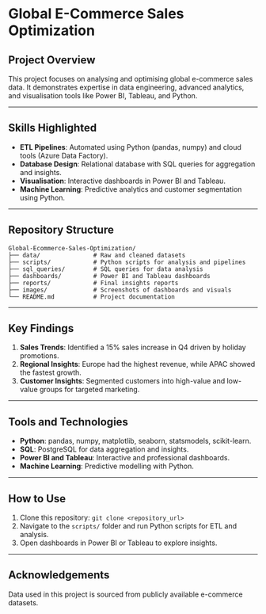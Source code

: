 # Global E-Commerce Sales Optimization

## Project Overview
This project focuses on analysing and optimising global e-commerce sales data. It demonstrates expertise in data engineering, advanced analytics, and visualisation tools like Power BI, Tableau, and Python.

---

## Skills Highlighted
- **ETL Pipelines**: Automated using Python (pandas, numpy) and cloud tools (Azure Data Factory).
- **Database Design**: Relational database with SQL queries for aggregation and insights.
- **Visualisation**: Interactive dashboards in Power BI and Tableau.
- **Machine Learning**: Predictive analytics and customer segmentation using Python.

---

## Repository Structure
```
Global-Ecommerce-Sales-Optimization/
├── data/               # Raw and cleaned datasets
├── scripts/            # Python scripts for analysis and pipelines
├── sql_queries/        # SQL queries for data analysis
├── dashboards/         # Power BI and Tableau dashboards
├── reports/            # Final insights reports
├── images/             # Screenshots of dashboards and visuals
└── README.md           # Project documentation
```

---

## Key Findings
1. **Sales Trends**: Identified a 15% sales increase in Q4 driven by holiday promotions.
2. **Regional Insights**: Europe had the highest revenue, while APAC showed the fastest growth.
3. **Customer Insights**: Segmented customers into high-value and low-value groups for targeted marketing.

---

## Tools and Technologies
- **Python**: pandas, numpy, matplotlib, seaborn, statsmodels, scikit-learn.
- **SQL**: PostgreSQL for data aggregation and insights.
- **Power BI and Tableau**: Interactive and professional dashboards.
- **Machine Learning**: Predictive modelling with Python.

---

## How to Use
1. Clone this repository: `git clone <repository_url>`
2. Navigate to the `scripts/` folder and run Python scripts for ETL and analysis.
3. Open dashboards in Power BI or Tableau to explore insights.

---

## Acknowledgements
Data used in this project is sourced from publicly available e-commerce datasets.
